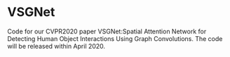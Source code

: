 # VSGNet
Code for our CVPR2020 paper VSGNet:Spatial Attention Network for Detecting Human Object Interactions Using Graph Convolutions.
The code will be released within April 2020. 
